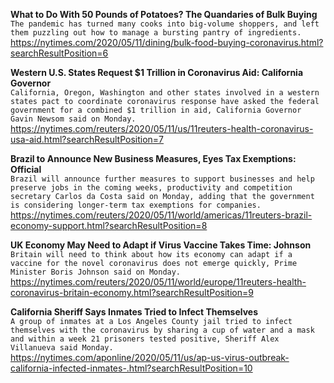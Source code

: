 **What to Do With 50 Pounds of Potatoes? The Quandaries of Bulk Buying**\
`The pandemic has turned many cooks into big-volume shoppers, and left them puzzling out how to manage a bursting pantry of ingredients.`\
https://nytimes.com/2020/05/11/dining/bulk-food-buying-coronavirus.html?searchResultPosition=6

**Western U.S. States Request $1 Trillion in Coronavirus Aid: California Governor**\
`California, Oregon, Washington and other states involved in a western states pact to coordinate coronavirus response have asked the federal government for a combined $1 trillion in aid, California Governor Gavin Newsom said on Monday.`\
https://nytimes.com/reuters/2020/05/11/us/11reuters-health-coronavirus-usa-aid.html?searchResultPosition=7

**Brazil to Announce New Business Measures, Eyes Tax Exemptions: Official**\
`Brazil will announce further measures to support businesses and help preserve jobs in the coming weeks, productivity and competition secretary Carlos da Costa said on Monday, adding that the government is considering longer-term tax exemptions for companies.`\
https://nytimes.com/reuters/2020/05/11/world/americas/11reuters-brazil-economy-support.html?searchResultPosition=8

**UK Economy May Need to Adapt if Virus Vaccine Takes Time: Johnson**\
`Britain will need to think about how its economy can adapt if a vaccine for the novel coronavirus does not emerge quickly, Prime Minister Boris Johnson said on Monday.`\
https://nytimes.com/reuters/2020/05/11/world/europe/11reuters-health-coronavirus-britain-economy.html?searchResultPosition=9

**California Sheriff Says Inmates Tried to Infect Themselves**\
`A group of inmates at a Los Angeles County jail tried to infect themselves with the coronavirus by sharing a cup of water and a mask and within a week 21 prisoners tested positive, Sheriff Alex Villanueva said Monday.`\
https://nytimes.com/aponline/2020/05/11/us/ap-us-virus-outbreak-california-infected-inmates-.html?searchResultPosition=10

